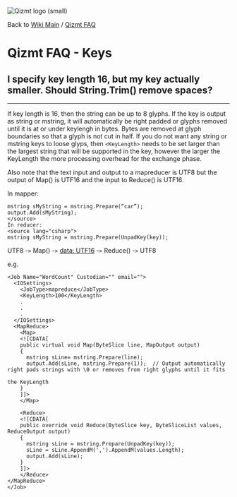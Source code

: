 <a href='Hidden comment: Image:'></a><img src='http://qizmt.googlecode.com/svn/wiki/images/Qizmt_logo_small.png' alt='Qizmt logo (small)' />

Back to <a href='Hidden comment: Link:'></a>[Wiki Main](Main.md) / <a href='Hidden comment: Link:'></a>[Qizmt FAQ](MySpaceQizmtFAQ.md)



# Qizmt FAQ - Keys #


## I specify key length 16, but my key actually smaller. Should String.Trim() remove spaces? ##

---

If key length is 16, then the string can be up to 8 glyphs. If the key is output as string or mstring, it will automatically be right padded
or glyphs removed until it is at or under keylengh in bytes. Bytes are removed at glyph boundaries so that a glyph is not cut in half. If
you do not want any string or mstring keys to loose glyps, then `<KeyLength>` needs to be set larger than the largest string that will be
supported in the key, however the larger the KeyLength the more processing overhead for the exchange phase.

Also note that the text input and output to a mapreducer is UTF8 but the output of Map() is UTF16 and the input to Reduce() is UTF16.

In mapper:
```
mstring sMyString = mstring.Prepare(“car”);
output.Add(sMyString);
</source>
In reducer: 
<source lang="csharp">
mstring sMyString = mstring.Prepare(UnpadKey(key));
```

UTF8 -`>` Map() -`>` [data: UTF16](intermediate.md) -`>` Reduce() -`>` UTF8

e.g.
```
<Job Name="WordCount" Custodian="" email="">
  <IOSettings>
    <JobType>mapreduce</JobType>
    <KeyLength>100</KeyLength>
    .
    .
    .
  </IOSettings>
  <MapReduce>
    <Map>
    <![CDATA[
    public virtual void Map(ByteSlice line, MapOutput output)
    {
      mstring sLine= mstring.Prepare(line);
      output.Add(sLine, mstring.Prepare(1));  // Output automatically right pads strings with \0 or removes from right glyphs until it fits 

the KeyLength
    }
    ]]>
    </Map>

    <Reduce>
    <![CDATA[
    public override void Reduce(ByteSlice key, ByteSliceList values, ReduceOutput output)
    {
      mstring sLine = mstring.Prepare(UnpadKey(key));
      sLine = sLine.AppendM(',').AppendM(values.Length);              
      output.Add(sLine);
    }
    ]]>
    </Reduce>
</MapReduce>
</Job>
```